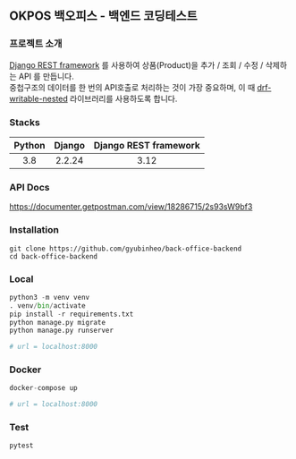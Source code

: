 ## OKPOS 백오피스 - 백엔드 코딩테스트

### 프로젝트 소개
[Django REST framework](https://www.django-rest-framework.org/) 를 사용하여 상품(Product)을 추가 / 조회 / 수정 / 삭제하는 API 를 만듭니다.<br>
중첩구조의 데이터를 한 번의 API호출로 처리하는 것이 가장 중요하며, 이 때 [drf-writable-nested](https://github.com/beda-software/drf-writable-nested) 라이브러리를 사용하도록 합니다.

### Stacks
| Python | Django |  Django REST framework   |
| :----: | :----: | :----------------------: |
|  3.8   | 2.2.24 |          3.12            |

### API Docs
https://documenter.getpostman.com/view/18286715/2s93sW9bf3

### Installation
```
git clone https://github.com/gyubinheo/back-office-backend
cd back-office-backend
```

### Local
```python
python3 -m venv venv
. venv/bin/activate
pip install -r requirements.txt
python manage.py migrate
python manage.py runserver

# url = localhost:8000
```

### Docker
```python
docker-compose up

# url = localhost:8000
```

### Test
```
pytest
```
